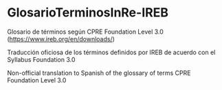 # GlosarioTerminosInRe-IREB
Glosario de términos según CPRE Foundation Level 3.0 (https://www.ireb.org/en/downloads/)

Traducción oficiosa de los términos definidos por IREB de acuerdo con el Syllabus Foundation 3.0 

Non-official translation to Spanish of the glossary of terms CPRE Foundation Level 3.0
